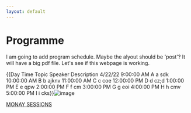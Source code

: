 ```yaml
---
layout: default
---
```


# Programme
I am going to add program schedule. Maybe the alyout should be 'post'?
It will have a big pdf file. Let's see if this webpage is working. 

{{Day	Time	Topic	Speaker	Description
4/22/22	9:00:00 AM	A	a	sdk
	10:00:00 AM	B	b	ajknv
	11:00:00 AM	C	c	coe
	12:00:00 PM	D	d	cz;d
	1:00:00 PM	E	e	qpw
	2:00:00 PM	F	f	cm
	3:00:00 PM	G	g	eoi
	4:00:00 PM	H	h	cmv
	5:00:00 PM	I	i	cks}}![image](https://user-images.githubusercontent.com/100803293/161099780-cd58f27c-90e5-4eab-80f1-e47797be7ca3.png)

[MONAY SESSIONS](../MONDAY)
